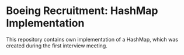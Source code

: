 # Boeing Recruitment: HashMap Implementation
This repository contains own implementation of a HashMap, which was created during the first interview meeting. 
